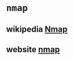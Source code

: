 # `nmap`



## wikipedia [Nmap](https://en.wikipedia.org/wiki/Nmap)



## website [nmap](https://nmap.org/)